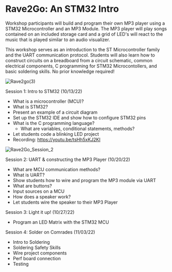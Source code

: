 # Rave2Go: An STM32 Intro
Workshop participants will build and program their own MP3 player using a STM32 Microcontroller and an MP3 Module. The MP3 player will play songs contained on an included storage card and a grid of LED's will react to the music that is played similar to an audio visualizer.

This workshop serves as an introduction to the ST Microcontroller family and the UART communication protocol. Students will also learn how to construct circuits on a breadboard from a circuit schematic, common electrical components, C programming for STM32 Microcontollers, and basic soldering skills. No prior knowledge required!
 
![Rave2go(3)](https://user-images.githubusercontent.com/25860232/196050527-c29515f6-4a42-48fa-b04e-8e4bf05a8d07.png)

Session 1: Intro to STM32 (10/13/22)
  - What is a microcontroller (MCU)?
  - What is STM32?
  - Present an example of a circuit diagram
  - Set up the STM32 IDE and show how to configure STM32 pins
  - What is the C programming language?
      - What are variables, conditional statements, methods?
  - Let students code a blinking LED project
  - Recording: https://youtu.be/tsHh5xKJ2KI

![Rave2Go_Session_2](https://user-images.githubusercontent.com/25860232/195998130-08edfeb0-eb30-4636-92e1-5680c82fe9d6.png)

Session 2: UART & constructing the MP3 Player (10/20/22)
- What are MCU communication methods?
- What is UART?
- Show students how to wire and program the MP3 module via UART
- What are buttons?
- Input sources on a MCU
- How does a speaker work?
- Let students wire the speaker to their MP3 Player

Session 3: Light it up! (10/27/22)
- Program an LED Matrix with the STM32 MCU
 
Session 4: Solder on Comrades (11/03/22)
- Intro to Soldering
- Soldering Safety Skills
- Wire project components
- Perf board connection
- Testing
